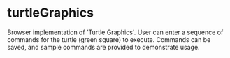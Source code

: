 # turtleGraphics

Browser implementation of 'Turtle Graphics'. User can enter a sequence of commands for the turtle (green square) to execute. Commands can be saved, and sample commands are provided to demonstrate usage.
